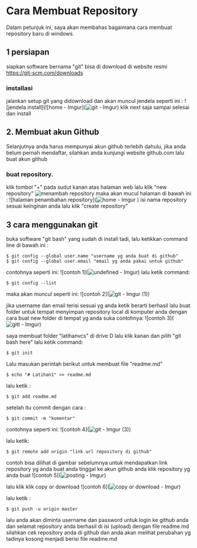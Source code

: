 # Cara Membuat Repository
<p>Dalam petunjuk ini, saya akan membahas bagaimana cara membuat repository baru di windows.</p>

## 1 persiapan
siapkan software bernama "git" bisa di download di website resmi https://git-scm.com/downloads

### installasi
jalankan setup git yang didownload dan akan muncul jendela seperti ini :
![jendela install](![home - Imgur](![git - Imgur](https://github.com/user-attachments/assets/cd8788bc-d93c-4aa8-bbdc-b45a4f77931e))
klik next saja sampai selesai dan install

## 2. Membuat akun Github
<p>Selanjutnya anda harus mempunyai akun github terlebih dahulu, jika anda belum pernah mendaftar, silahkan anda kunjungi website github.com lalu buat akun github</p>

### buat repository.
klik tombol "+" pada sudut kanan atas halaman web lalu klik "new repository"
![menambah repository](https://i.imgur.com/MqIEA8T.png)
maka akan mucul halaman di bawah ini :
![halaman penambahan repository](![home - Imgur](https://github.com/user-attachments/assets/f1e764ae-925c-4982-9b85-29a78282aebe)
)
isi nama repository sesuai keinginan anda lalu klik "create repository"

## 3 cara menggunakan git
buka software "git bash" yang sudah di install tadi, lalu ketikkan command line di bawah ini :
```
$ git config --global user.name "username yg anda buat di github"
$ git config --global user.email "email yg anda pakai untuk github"
```
contohnya seperti ini:
![contoh 1](![undefined - Imgur](https://github.com/user-attachments/assets/253c8ba6-1bf6-40b6-9585-728c5b10b280))
lalu ketik command:
```
$ git config --list
```
maka akan muncul seperti ini:
![contoh 2](![git - Imgur (1)](https://github.com/user-attachments/assets/387411e9-e20a-4f71-ac8c-6fb6b25cf133))


jika username dan email terisi sesuai yg anda ketik berarti berhasil
lalu buat folder untuk tempat menyimpan repository local di komputer anda dengan cara buat new folder di tempat yg anda suka contohnya:
![contoh 3](![gitt - Imgur](https://github.com/user-attachments/assets/f0958cc4-f3ce-46d0-9c25-1bd673c54ee8))

saya membuat folder "latihanvcs" di drive D
lalu klik kanan dan pilih "git bash here"
lalu ketik command:
```
$ git init
```
Lalu masukan perintah berikut untuk membuat file "readme.md"
```
$ echo "# Latihan1" >> readme.md
```
lalu ketik :
```
$ git add readme.md
```
setelah itu commit dengan cara :
```
$ git commit -m "komentar"
```
contohnya seperti ini:
![contoh 4](![git - Imgur (3)](https://github.com/user-attachments/assets/5e0ac3bb-5ad1-45cb-b70e-3bff8e8b2b67))

lalu ketik:
```
$ git remote add origin "link url repository di github"
```
contoh bisa dilihat di gambar sebelumnya
untuk mendapatkan link repository yg anda buat anda tinggal ke akun github anda
klik repository yg anda buat
![contoh 5](![posting - Imgur](https://github.com/user-attachments/assets/b644f4b0-4ca7-4434-8541-78957319fbd7))


lalu klik klik copy or download
![contoh 6](![copy or download - Imgur](https://github.com/user-attachments/assets/def8c62e-fa57-42ce-ba7c-3ec6087a0db3))


lalu ketik :
```
$ git push -u origin master
```
lalu anda akan diminta username dan password untuk login ke github anda dan selamat repository anda berhasil di isi (upload) dengan file readme.md silahkan cek repository anda di github dan anda akan melihat perubahan yg tadinya kosong menjadi berisi file readme.md
 
